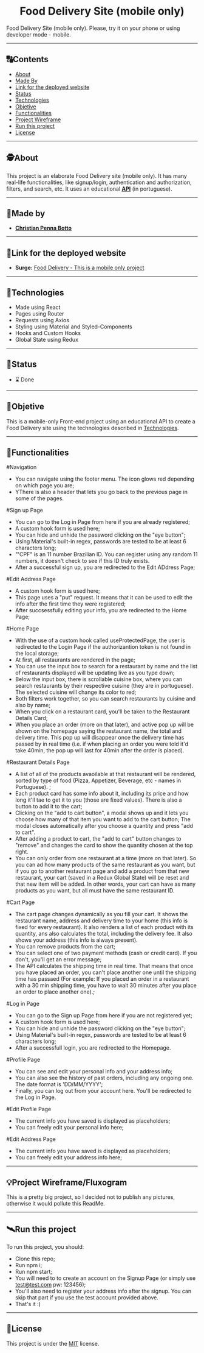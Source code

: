 <h1 align="center">
     Food Delivery Site (mobile only)
</h1>

Food Delivery Site (mobile only). Please, try it on your phone or using developer mode - mobile.


---

##  🔠Contents

<!--ts-->
   * [About](#about)
   * [Made By](#made-by)
   * [Link for the deployed website](#link-for-the-deployed-website)
   * [Status](#status)
   * [Technologies](#Technologies)
   * [Objetive](#objetive)
   * [Functionalities](#functionalities)
   * [Project Wireframe](#project-wireframe)
   * [Run this project](#run-this-project)
   * [License](#license)
<!--te-->


---

##  🕵About

This project is an elaborate Food Delivery site (mobile only). It has many real-life functionalities, like signup/login, authentication and authorization, filters, and search, etc. It uses an educational [**API**](https://documenter.getpostman.com/view/7549981/SWTEdGtT) (in portuguese). 

---

##  👨Made by

-  [**Christian Penna Botto**](https://github.com/chriss3008) 

---
## 🔗Link for the deployed website

- **Surge:** [Food Delivery - This is a mobile only project](https://food-delivery-christian-penna-botto.surge.sh/) 

---

## 🔭Technologies 

<!--ts-->
   * Made using React
   * Pages using Router
   * Requests using Axios
   * Styling using Material and Styled-Components
   * Hooks and Custom Hooks
   * Global State using Redux
<!--te-->


---
##  🧭Status 

 - ⌛ Done
 
---

##  🎯Objetive

This is a mobile-only Front-end project using an educational API to create a Food Delivery site using the technologies described in [Technologies](#Technologies).

---

##  🔨Functionalities

#Navigation
   * You can navigate using the footer menu. The icon glows red depending on which page you are;
   * YThere is also a header that lets you go back to the previous page in some of the pages.

#Sign up Page
   * You can go to the Log in Page from here if you are already registered;
   * A custom hook form is used here;
   * You can hide and unhide the password clicking on the "eye button";
   * Using Material's built-in regex, passwords are tested to be at least 6 characters long;
   * "'CPF" is an 11 number Brazilian ID. You can register using any random 11 numbers, it doesn't check to see if this ID truly exists.
   * After a successful sign up, you are redirected to the Edit ADdress Page;

#Edit Address Page
   * A custom hook form is used here;
   * This page uses a "put" request. It means that it can be used to edit the info after the first time they were registered;
   * After succsessfully editing your info, you are redirected to the Home Page;

#Home Page
   * With the use of a custom hook called useProtectedPage, the user is redirected to the Login Page if the authorizantion token is not found in the local storage;
   * At first, all restaurants are rendered in the page;
   * You can use the input box to search for a restaurant by name and the list of restaurants displayed will be updating live as you type down;
   * Below the input box, there is scrollable cuisine box, where you can search restaurants by their respective cuisine (they are in portuguese). The selected cuisine will change its color to red;
   * Both filters work together, so you can search restaurants by cuisine and also by name;
   * When you click on a restaurant card, you'll be taken to the Restaurant Details Card;
   * When you place an order (more on that later), and active pop up will be shown on the homepage saying the restaurant name, the total and delivery time. This pop up will disappear once the delivery time has passed by in real time (i.e. if when placing an order you were told it'd take 40min, the pop up will last for 40min after the order is placed).

 #Restaurant Details Page
   * A list of all of the products avaoilable at that restaurant will be rendered, sorted by type of food (Pizza, Appetizer, Beverage, etc - names in Portuguese). ;
   * Each product card has some info about it, including its price and how long it'll tae to get it to you (those are fixed values). There is also a button to add it to the cart;
   * Clicking on the "add to cart button", a modal shows up and it lets you choose how many of that item you want to add to the cart button; The modal closes automatically after you choose a quantity and press "add to cart". 
   * After adding a product to cart, the "add to cart" button changes to "remove" and changes the card to show the quantity chosen at the top right.  
   * You can only order from one restaurant at a time (more on that later). So you can ad how many products of the same restaurant as you want, but if you go to another restaurant page and add a product from that new restaurant, your cart (saved in a Redux Global State) will be reset and that new item will be added. In other words, your cart can have as many products as you want, but all must have the same restaurant ID.

   #Cart Page
   * The cart page changes dynamically as you fill your cart. It shows the restaurant name, address and delivery time to your home (this info is fixed for every restaurant). It also renders a list of each product with its quantity, ans also calculates the total, including the delivery fee. It also shows your address (this info is always present).
   * You can remove products from the cart;
   * You can select one of two payment methods (cash or credit card). If you don't, you'll get an error message;
   * The API calculates the shipping time in real time. That means that once you have placed an order, you can't place another one until the shipping time has passaed (For example: If you placed an order in a restaurant with a 30 min shipping time, you have to wait 30 minutes after you place an order to place another one).;

 #Log in Page
   * You can go to the Sign up Page from here if you are not registered yet;
   * A custom hook form is used here;
   * You can hide and unhide the password clicking on the "eye button";
   * Using Material's built-in regex, passwords are tested to be at least 6 characters long;
   * After a successfull login, you are redirected to the Homepage.

 #Profile Page
   * You can see and edit your personal info and your address info;
   * You can also see the history of past orders, including any ongoing one. The date format is 'DD/MM/YYYY';
   * Finally, you can log out from your account here. You'll be redirected to the Log in Page.

 #Edit Profile Page
   * The current info you have saved is displayed as placeholders;
   * You can freely edit your personal info here;

 #Edit Address Page
   * The current info you have saved is displayed as placeholders;
   * You can freely edit your address info here;



---

## 💡Project Wireframe/Fluxogram

This is a pretty big project, so I decided not to publish any pictures, otherwise it would pollute this ReadMe.

---


## 🛰Run this project



To run this project, you should:

- Clone this repo;
- Run npm i;
- Run npm start;
- You will need to to create an account on the Signup Page (or simply use test@test.com pw: 123456);
- You'll also need to register your address info after the signup. You can skip that part if you use the test account provided above.
- That's it :)


---

## 📝License

This project is under the [MIT](./LICENSE) license.
